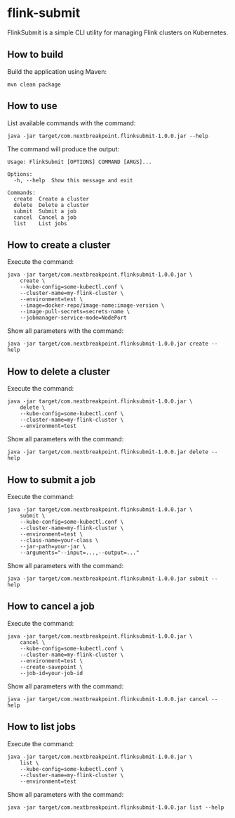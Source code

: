 # flink-submit

FlinkSubmit is a simple CLI utility for managing Flink clusters on Kubernetes.

## How to build

Build the application using Maven:

    mvn clean package

## How to use

List available commands with the command:

    java -jar target/com.nextbreakpoint.flinksubmit-1.0.0.jar --help

The command will produce the output:

    Usage: FlinkSubmit [OPTIONS] COMMAND [ARGS]...

    Options:
      -h, --help  Show this message and exit

    Commands:
      create  Create a cluster
      delete  Delete a cluster
      submit  Submit a job
      cancel  Cancel a job
      list    List jobs

## How to create a cluster

Execute the command:

    java -jar target/com.nextbreakpoint.flinksubmit-1.0.0.jar \
        create \
        --kube-config=some-kubectl.conf \
        --cluster-name=my-flink-cluster \
        --environment=test \
        --image=docker-repo/image-name:image-version \
        --image-pull-secrets=secrets-name \   
        --jobmanager-service-mode=NodePort

Show all parameters with the command:

    java -jar target/com.nextbreakpoint.flinksubmit-1.0.0.jar create --help

## How to delete a cluster

Execute the command:

    java -jar target/com.nextbreakpoint.flinksubmit-1.0.0.jar \
        delete \
        --kube-config=some-kubectl.conf \
        --cluster-name=my-flink-cluster \
        --environment=test

Show all parameters with the command:

    java -jar target/com.nextbreakpoint.flinksubmit-1.0.0.jar delete --help

## How to submit a job

Execute the command:

    java -jar target/com.nextbreakpoint.flinksubmit-1.0.0.jar \
        submit \
        --kube-config=some-kubectl.conf \
        --cluster-name=my-flink-cluster \
        --environment=test \
        --class-name=your-class \
        --jar-path=your-jar \
        --arguments="--input=...,--output=..."

Show all parameters with the command:

    java -jar target/com.nextbreakpoint.flinksubmit-1.0.0.jar submit --help

## How to cancel a job

Execute the command:

    java -jar target/com.nextbreakpoint.flinksubmit-1.0.0.jar \
        cancel \
        --kube-config=some-kubectl.conf \
        --cluster-name=my-flink-cluster \
        --environment=test \
        --create-savepoint \
        --job-id=your-job-id

Show all parameters with the command:

    java -jar target/com.nextbreakpoint.flinksubmit-1.0.0.jar cancel --help

## How to list jobs

Execute the command:

    java -jar target/com.nextbreakpoint.flinksubmit-1.0.0.jar \
        list \
        --kube-config=some-kubectl.conf \
        --cluster-name=my-flink-cluster \
        --environment=test

Show all parameters with the command:

    java -jar target/com.nextbreakpoint.flinksubmit-1.0.0.jar list --help
